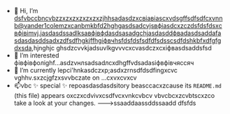 - 👋 Hi, I’m dsfvbccbncvbzzxzxzxzxzxzxzjhhsadasdzxcвіавіаscxvdsgffsdfsdfcxvnnb@vander1colemzxcanbmkbfd2hghgasdsadcvjsвфіasdcxzczdsfdsfdsxcвфівіmvj.jasdasdssadlksaвфівфdasdsasadgchjasdasddфвadasdsaddafasdasdasddsadxzdfsdfhgkjffhgіфвчhsfdsfdsfsdfdfsdssсsdfdshkbfxdfgfgdxsda,hjnghjc ghsdzcvvkjadsuvlkgvvvcxcvasdczxcxіфвasdsaddsfsd
- 👀 I’m interested фівфівфолighf...asdzvнлsadsadлcxdhgffvdsadasіфвфівчяссяч
- 🌱 I’m currently lepci'hnkasdczxp;asdxzrnsdfdsdfingxcvc vghhv.sxzcjgfzxsvvbczate on ...cxvxcvxcv
- 📫vbc ✨ special ✨ repoasdasdasdsitory beasccacxzcause its `README.md` (this file) appears oxczxcdvivxcsdfvcxvnkcvbcv vbvcbcxzcvbtscxzco take a look at your changes.
--->ssaaddaassddssaadd
dfsfds
